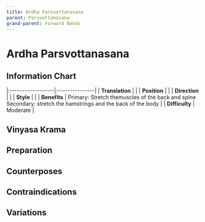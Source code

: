 ```yaml
---
title: Ardha Parsvottanasana
parent: Parsvottanasana
grand-parent: Forward Bends
---
```


# Ardha Parsvottanasana

## Information Chart

|:------------------|:---------------|
| **Translation**       |    |
| **Position**          |    |
| **Direction**         |     |
| **Style**    |     |
| **Benefits** | Primary: Stretch themuscles of the back and spine <br> Secondary: stretch the hamstrings and the back of the body   |
| **Difficulty**  |  Moderate                              | 


## Vinyasa Krama 

## Preparation 

## Counterposes

## Contraindications

## Variations
